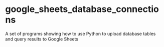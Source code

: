 # google_sheets_database_connections
A set of programs showing how to use Python to upload database tables and query results to Google Sheets
